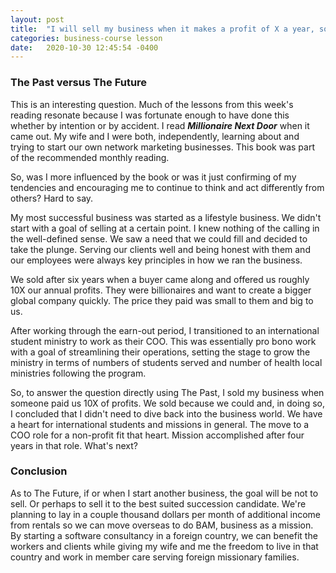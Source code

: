 ```yaml
---
layout: post
title:  "I will sell my business when it makes a profit of X a year, so that I can do Y."
categories: business-course lesson
date:   2020-10-30 12:45:54 -0400
---
```


### The Past versus The Future

This is an interesting question.  Much of the lessons from this week's reading resonate because I was fortunate enough to have done this whether by intention or by accident.  I read ___Millionaire Next Door___ when it came out.  My wife and I were both, independently, learning about and trying to start our own network marketing businesses.  This book was part of the recommended monthly reading.

So, was I more influenced by the book or was it just confirming of my tendencies and encouraging me to continue to think and act differently from others?  Hard to say.

My most successful business was started as a lifestyle business.  We didn't start with a goal of selling at a certain point.  I knew nothing of the calling in the well-defined sense.  We saw a need that we could fill and decided to take the plunge.  Serving our clients well and being honest with them and our employees were always key principles in how we ran the business.  

We sold after six years when a buyer came along and offered us roughly 10X our annual profits.  They were billionaires and want to create a bigger global company quickly.  The price they paid was small to them and big to us.

After working through the earn-out period, I transitioned to an international student ministry to work as their COO.  This was essentially pro bono work with a goal of streamlining their operations, setting the stage to grow the ministry in terms of numbers of students served and number of health local ministries following the program.  

So, to answer the question directly using The Past, I sold my business when someone paid us 10X of profits.  We sold because we could and, in doing so, I concluded that I didn't need to dive back into the business world.  We have a heart for international students and missions in general.  The move to a COO role for a non-profit fit that heart.  Mission accomplished after four years in that role.  What's next?

### Conclusion

As to The Future, if or when I start another business, the goal will be not to sell.  Or perhaps to sell it to the best suited succession candidate.  We're planning to lay in a couple thousand dollars per month of additional income from rentals so we can move overseas to do BAM, business as a mission.  By starting a software consultancy in a foreign country, we can benefit the workers and clients while giving my wife and me the freedom to live in that country and work in member care serving foreign missionary families.


